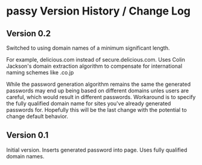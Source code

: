 # passy Version History / Change Log #

## Version 0.2 ##

Switched to using domain names of a minimum significant length.

For example, delicious.com instead of secure.delicious.com. Uses Colin Jackson's domain extraction algorithm to compensate for international naming schemes like .co.jp

While the password generation algorithm remains the same the generated passwords may end up being based on different domains unles users are careful, which would result in different passwords. Workaround is to specify the fully qualified domain name for sites you've already generated passwords for. Hopefully this will be the last change with the potential to change default behavior.


## Version 0.1 ##

Initial version.
Inserts generated password into page. 
Uses fully qualified domain names.
